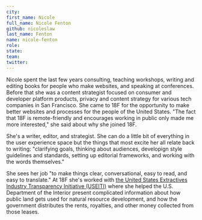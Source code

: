 ```yaml
---
city:
first_name: Nicole
full_name: Nicole Fenton
github: nicoleslaw
last_name: Fenton
name: nicole-fenton
role:
state:
team:
twitter:
---
```

Nicole spent the last few years consulting, teaching workshops, writing and editing books for people who make websites, and speaking at conferences. Before that she was a content strategist focused on consumer and developer platform products, privacy and content strategy for various tech companies in San Francisco. She came to 18F for the opportunity to make better websites and processes for the people of the United States. "The fact that 18F is remote-friendly and encourages working in public only made me more interested," she said about why she joined 18F.

She's a writer, editor, and strategist. She can do a little bit of everything in the user experience space but the things that most excite her all relate back to writing: "clarifying goals, thinking about audiences, developign style guidelines and standards, setting up editorial frameworks, and working with the words themselves."

She sees her job "to make things clear, conversational, easy to read, and easy to translate." At 18F she's worked with [the United States Extractives Industry Transparency Initiative (USEITI)](https://useiti.doi.gov) where she helped the U.S. Department of the Interior present complicated information about how public land gets used for natural resource development, and how the government distributes the rents, royalties, and other money collected from those leases.
